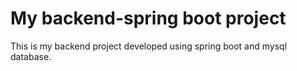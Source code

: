 # My backend-spring boot project
This is my backend project developed using spring boot and mysql database.
